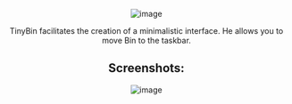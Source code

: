<div align="center">
  
![image](https://github.com/swirlz-dev/TinyTrash/assets/111631956/7accec12-6d3d-49e7-94d5-53a8c73634a6)

TinyBin facilitates the creation of a minimalistic interface. He allows you to move Bin to the taskbar.

## Screenshots:

![image](https://github.com/swirlz-dev/TinyTrash/assets/111631956/116ac142-c32c-4667-934b-389873cf1516)

</div>
